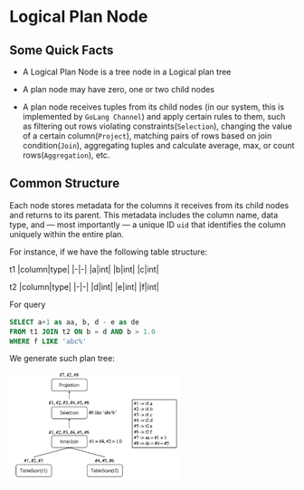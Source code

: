 # Logical Plan Node
## Some Quick Facts
- A Logical Plan Node is a tree node in a Logical plan tree

- A plan node may have zero, one or two child nodes

- A plan node receives tuples from its child nodes (in our system, this is implemented by `GoLang Channel`) and apply certain rules to them, such as filtering out rows violating constraints(`Selection`), changing the value of a certain column(`Project`), matching pairs of rows based on join condition(`Join`), aggregating tuples and calculate average, max, or count rows(`Aggregation`), etc. 

## Common Structure
Each node stores metadata for the columns it receives from its child nodes and returns to its parent. This metadata includes the column name, data type, and — most importantly — a unique ID `uid` that identifies the column uniquely within the entire plan. 

For instance, if we have the following table structure:

t1
|column|type|
|-|-|
|a|int|
|b|int|
|c|int|

t2
|column|type|
|-|-|
|d|int|
|e|int|
|f|int|

For query

```SQL
SELECT a+1 as aa, b, d - e as de
FROM t1 JOIN t2 ON b = d AND b > 1.0 
WHERE f LIKE 'abc%'
```
We generate such plan tree:

<img src="../images/lpn_cs_1.jpg" alt="Plan Tree" width="60%"/>

